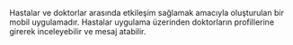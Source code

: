 Hastalar ve doktorlar arasında etkileşim sağlamak amacıyla oluşturulan bir mobil uygulamadır. Hastalar uygulama üzerinden doktorların profillerine girerek inceleyebilir ve mesaj atabilir.
